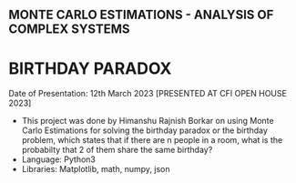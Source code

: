 ## MONTE CARLO ESTIMATIONS - ANALYSIS OF COMPLEX SYSTEMS

# BIRTHDAY PARADOX

Date of Presentation: 12th March 2023 [PRESENTED AT CFI OPEN HOUSE 2023]

- This project was done by Himanshu Rajnish Borkar on using Monte Carlo Estimations for solving the birthday paradox or the birthday problem, which states that if there are n people in a room, what is the probabilty that 2 of them share the same birthday?
- Language: Python3
- Libraries: Matplotlib, math, numpy, json

